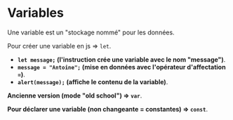 # Variables

Une variable est un "stockage nommé" pour les données.

Pour créer une variable en js => `let`.
-   **`let message;` (l'instruction crée une variable avec le nom "message")**.
-   **`message = "Antoine";` (mise en données avec l'opérateur d'affectation `=`)**.
-   **`alert(message);` (affiche le contenu de la variable)**.

**Ancienne version (mode "old school") => `var`**.

**Pour déclarer une variable (non changeante = constantes) => `const`**.
